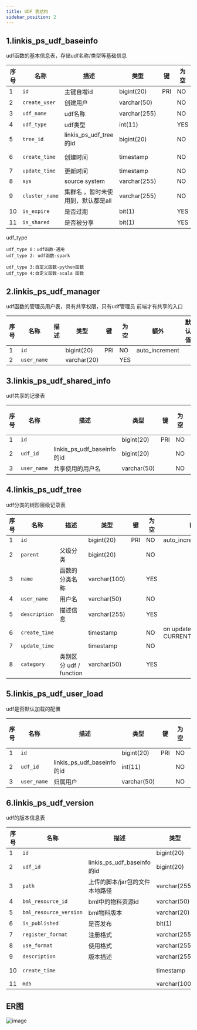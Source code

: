 ```yaml
---
title: UDF 表结构
sidebar_position: 2
---
```


## 1.linkis_ps_udf_baseinfo

udf函数的基本信息表，存储udf名称/类型等基础信息

| 序号 | 名称 | 描述 | 类型 | 键 | 为空 | 额外 | 默认值 |
|------ |------ |------ |------ |------ |------ |------ |------ |
| 1 | `id` | 主键自增id | bigint(20) | PRI | NO | auto_increment |  |
| 2 | `create_user` | 创建用户 | varchar(50) |  | NO |  |  |
| 3 | `udf_name` | udf名称 | varchar(255) |  | NO |  |  |
| 4 | `udf_type` | udf类型 | int(11) |  | YES |  | 0 |
| 5 | `tree_id` | linkis_ps_udf_tree的id | bigint(20) |  | NO |  |  |
| 6 | `create_time` | 创建时间 | timestamp |  | NO | on update CURRENT_TIMESTAMP | CURRENT_TIMESTAMP |
| 7 | `update_time` | 更新时间 | timestamp |  | NO |  | CURRENT_TIMESTAMP |
| 8 | `sys` | source system | varchar(255) |  | NO |  | ide |
| 9 | `cluster_name` | 集群名 ，暂时未使用到，默认都是all | varchar(255) |  | NO |  |  |
| 10 | `is_expire` | 是否过期 | bit(1) |  | YES |  |  |
| 11 | `is_shared` | 是否被分享 | bit(1) |  | YES |  |  |


udf_type
```
udf_type 0：udf函数-通用
udf_type 2: udf函数-spark

udf_type 3:自定义函数-python函数
udf_type 4:自定义函数-scala 函数
```

## 2.linkis_ps_udf_manager

udf函数的管理员用户表，具有共享权限，只有udf管理员 前端才有共享的入口

| 序号 | 名称 | 描述 | 类型 | 键 | 为空 | 额外 | 默认值 |
|------ |------ |------ |------ |------ |------ |------ |------ |
| 1 | `id` |  | bigint(20) | PRI | NO | auto_increment |  |
| 2 | `user_name` |  | varchar(20) |  | YES |  |  |

## 3.linkis_ps_udf_shared_info

udf共享的记录表

| 序号 | 名称 | 描述 | 类型 | 键 | 为空 | 额外 | 默认值 |
|------ |------ |------ |------ |------ |------ |------ |------ |
| 1 | `id` |  | bigint(20) | PRI | NO | auto_increment |  |
| 2 | `udf_id` | linkis_ps_udf_baseinfo的id | bigint(20) |  | NO |  |  |
| 3 | `user_name` | 共享使用的用户名 | varchar(50) |  | NO |  |  |

## 4.linkis_ps_udf_tree

udf分类的树形层级记录表

| 序号 | 名称 | 描述 | 类型 | 键 | 为空 | 额外 | 默认值 |
|------ |------ |------ |------ |------ |------ |------ |------ |
| 1 | `id` |  | bigint(20) | PRI | NO | auto_increment |  |
| 2 | `parent` | 父级分类 | bigint(20) |  | NO |  |  |
| 3 | `name` | 函数的分类名称 | varchar(100) |  | YES |  |  |
| 4 | `user_name` | 用户名 | varchar(50) |  | NO |  |  |
| 5 | `description` | 描述信息 | varchar(255) |  | YES |  |  |
| 6 | `create_time` |  | timestamp |  | NO | on update CURRENT_TIMESTAMP | CURRENT_TIMESTAMP |
| 7 | `update_time` |  | timestamp |  | NO |  | CURRENT_TIMESTAMP |
| 8 | `category` | 类别区分 udf / function | varchar(50) |  | YES |  |  |

## 5.linkis_ps_udf_user_load

udf是否默认加载的配置

| 序号 | 名称 | 描述 | 类型 | 键 | 为空 | 额外 | 默认值 |
|------ |------ |------ |------ |------ |------ |------ |------ |
| 1 | `id` |  | bigint(20) | PRI | NO | auto_increment |  |
| 2 | `udf_id` | linkis_ps_udf_baseinfo的id | int(11) |  | NO |  |  |
| 3 | `user_name` | 归属用户 | varchar(50) |  | NO |  |  |

## 6.linkis_ps_udf_version

udf的版本信息表

| 序号 | 名称 | 描述 | 类型 | 键 | 为空 | 额外 | 默认值 |
|------ |------ |------ |------ |------ |------ |------ |------ |
| 1 | `id` |  | bigint(20) | PRI | NO | auto_increment |  |
| 2 | `udf_id` | linkis_ps_udf_baseinfo的id | bigint(20) |  | NO |  |  |
| 3 | `path` | 上传的脚本/jar包的文件本地路径 | varchar(255) |  | NO |  |  |
| 4 | `bml_resource_id` | bml中的物料资源id | varchar(50) |  | NO |  |  |
| 5 | `bml_resource_version` | bml物料版本 | varchar(20) |  | NO |  |  |
| 6 | `is_published` | 是否发布 | bit(1) |  | YES |  |  |
| 7 | `register_format` | 注册格式 | varchar(255) |  | YES |  |  |
| 8 | `use_format` | 使用格式 | varchar(255) |  | YES |  |  |
| 9 | `description` | 版本描述 | varchar(255) |  | NO |  |  |
| 10 | `create_time` |  | timestamp |  | NO | on update CURRENT_TIMESTAMP | CURRENT_TIMESTAMP |
| 11 | `md5` |  | varchar(100) |  | YES |  |  |


## ER图

![image](/Images-zh/table/udf.png)